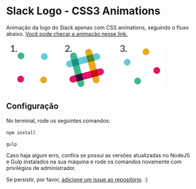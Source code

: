 # Slack Logo - CSS3 Animations

Animação da logo do Slack apenas com CSS animations, seguindo o fluxo abaixo.
[Você pode checar a animação nesse link.](http://jhink.github.io/slack-animation)

![Slack Logo](slack-animation-steps.png)

## Configuração

No terminal, rode os seguintes comandos:

`npm install`

`gulp`

Caso haja algum erro, confira se possui as versões atualizadas no NodeJS e Gulp instalados na sua máquina e rode os comandos novamente com privilégios de administrador.

Se persistir, por favor, [adicione um issue ao repositório](http://github.com/Jhink/Slack-Animation/issues). :)
